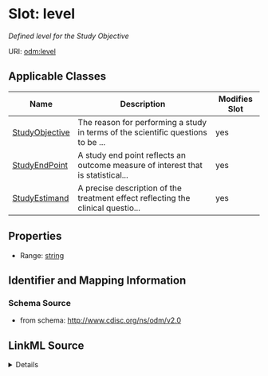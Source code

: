 # Slot: level


_Defined level for the Study Objective_



URI: [odm:level](http://www.cdisc.org/ns/odm/v2.0/level)



<!-- no inheritance hierarchy -->




## Applicable Classes

| Name | Description | Modifies Slot |
| --- | --- | --- |
[StudyObjective](StudyObjective.md) | The reason for performing a study in terms of the scientific questions to be ... |  yes  |
[StudyEndPoint](StudyEndPoint.md) | A study end point reflects an outcome measure of interest that is statistical... |  yes  |
[StudyEstimand](StudyEstimand.md) | A precise description of the treatment effect reflecting the clinical questio... |  yes  |







## Properties

* Range: [string](string.md)





## Identifier and Mapping Information







### Schema Source


* from schema: http://www.cdisc.org/ns/odm/v2.0




## LinkML Source

<details>
```yaml
name: level
description: Defined level for the Study Objective
from_schema: http://www.cdisc.org/ns/odm/v2.0
rank: 1000
alias: level
domain_of:
- StudyObjective
- StudyEndPoint
- StudyEstimand
range: string
any_of:
- range: StudyObjectiveLevel
- range: StudyEstimandLevel

```
</details>